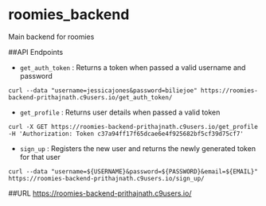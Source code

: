 # roomies_backend
Main backend for roomies

##API Endpoints
* `get_auth_token` : Returns a token when passed a valid username and password

```
curl --data "username=jessicajones&password=biliejoe" https://roomies-backend-prithajnath.c9users.io/get_auth_token/ 

```

* `get_profile` : Returns user details when passed a valid token

```
curl -X GET https://roomies-backend-prithajnath.c9users.io/get_profile -H 'Authorization: Token c37a94ff17f65dcae6e4f925682bf5cf39d75cf7'

```

* `sign_up` : Registers the new user and returns the newly generated token for that user

```
curl --data "username=${USERNAME}&password=${PASSWORD}&email=${EMAIL}" https://roomies-backend-prithajnath.c9users.io/sign_up/

```

##URL 
https://roomies-backend-prithajnath.c9users.io/
